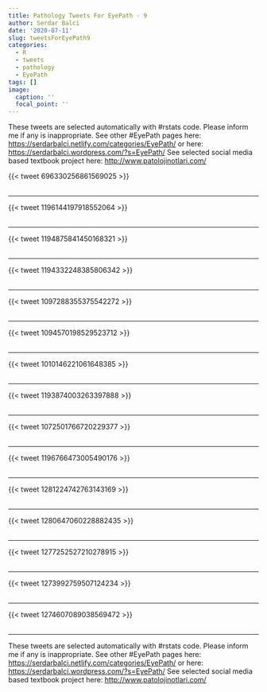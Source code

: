```yaml
---
title: Pathology Tweets For EyePath - 9
author: Serdar Balci
date: '2020-07-11'
slug: tweetsForEyePath9
categories:
  - R
  - tweets
  - pathology
  - EyePath
tags: []
image:
  caption: ''
  focal_point: ''
---
```



These tweets are selected automatically with #rstats code. Please inform me if any is inappropriate.
See other #EyePath pages here: https://serdarbalci.netlify.com/categories/EyePath/  or here: https://serdarbalci.wordpress.com/?s=EyePath/ 
See selected social media based textbook project here: http://www.patolojinotlari.com/

{{< tweet 696330256861569025 >}}
<br>
<br>
<hr>
{{< tweet 1196144197918552064 >}}
<br>
<br>
<hr>
{{< tweet 1194875841450168321 >}}
<br>
<br>
<hr>
{{< tweet 1194332248385806342 >}}
<br>
<br>
<hr>
{{< tweet 1097288355375542272 >}}
<br>
<br>
<hr>
{{< tweet 1094570198529523712 >}}
<br>
<br>
<hr>
{{< tweet 1010146221061648385 >}}
<br>
<br>
<hr>
{{< tweet 1193874003263397888 >}}
<br>
<br>
<hr>
{{< tweet 1072501766720229377 >}}
<br>
<br>
<hr>
{{< tweet 1196766473005490176 >}}
<br>
<br>
<hr>
{{< tweet 1281224742763143169 >}}
<br>
<br>
<hr>
{{< tweet 1280647060228882435 >}}
<br>
<br>
<hr>
{{< tweet 1277252527210278915 >}}
<br>
<br>
<hr>
{{< tweet 1273992759507124234 >}}
<br>
<br>
<hr>
{{< tweet 1274607089038569472 >}}
<br>
<br>
<hr>


These tweets are selected automatically with #rstats code. Please inform me if any is inappropriate.
See other #EyePath pages here: https://serdarbalci.netlify.com/categories/EyePath/  or here: https://serdarbalci.wordpress.com/?s=EyePath/ 
See selected social media based textbook project here: http://www.patolojinotlari.com/

